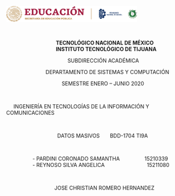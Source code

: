 <img src="https://github.com/Angi-Reynoso/Datos_Masivos/blob/development/Header.png" 
alt="Title" width="70%">

&nbsp;

&nbsp;&nbsp;&nbsp;&nbsp;&nbsp;&nbsp;&nbsp;&nbsp;&nbsp;&nbsp;&nbsp;&nbsp;&nbsp;&nbsp;&nbsp;&nbsp;&nbsp;&nbsp;&nbsp;&nbsp;&nbsp;&nbsp;&nbsp;&nbsp;&nbsp;&nbsp;&nbsp;&nbsp;&nbsp;&nbsp;&nbsp;&nbsp;&nbsp;  **TECNOLÓGICO NACIONAL DE MÉXICO**  
&nbsp;&nbsp;&nbsp;&nbsp;&nbsp;&nbsp;&nbsp;&nbsp;&nbsp;&nbsp;&nbsp;&nbsp;&nbsp;&nbsp;&nbsp;&nbsp;&nbsp;&nbsp;&nbsp;&nbsp;&nbsp;&nbsp;&nbsp;&nbsp;&nbsp;&nbsp;&nbsp;&nbsp;&nbsp;&nbsp;&nbsp;&nbsp;&nbsp; **INSTITUTO TECNOLÓGICO DE TIJUANA**  

&nbsp;&nbsp;&nbsp;&nbsp;&nbsp;&nbsp;&nbsp;&nbsp;&nbsp;&nbsp;&nbsp;&nbsp;&nbsp;&nbsp;&nbsp;&nbsp;&nbsp;&nbsp;&nbsp;&nbsp;&nbsp;&nbsp;&nbsp;&nbsp;&nbsp;&nbsp;&nbsp;&nbsp;&nbsp;&nbsp;&nbsp;&nbsp;&nbsp;&nbsp;&nbsp;&nbsp;&nbsp;&nbsp;&nbsp;&nbsp;&nbsp; SUBDIRECCIÓN ACADÉMICA  

&nbsp;&nbsp;&nbsp;&nbsp;&nbsp;&nbsp;&nbsp;&nbsp;&nbsp;&nbsp;&nbsp;&nbsp;&nbsp;&nbsp;&nbsp;&nbsp;&nbsp;&nbsp;&nbsp;&nbsp;&nbsp;&nbsp;&nbsp;&nbsp;&nbsp;&nbsp; DEPARTAMENTO DE SISTEMAS Y COMPUTACIÓN  

&nbsp;&nbsp;&nbsp;&nbsp;&nbsp;&nbsp;&nbsp;&nbsp;&nbsp;&nbsp;&nbsp;&nbsp;&nbsp;&nbsp;&nbsp;&nbsp;&nbsp;&nbsp;&nbsp;&nbsp;&nbsp;&nbsp;&nbsp;&nbsp;&nbsp;&nbsp;&nbsp;&nbsp;&nbsp;&nbsp;&nbsp;&nbsp;&nbsp;&nbsp;&nbsp;&nbsp;&nbsp; SEMESTRE ENERO – JUNIO 2020  

&nbsp;

&nbsp;&nbsp;&nbsp;&nbsp; INGENIERÍA EN TECNOLOGÍAS DE LA INFORMACIÓN Y COMUNICACIONES  

&nbsp;

&nbsp;&nbsp;&nbsp;&nbsp;&nbsp;&nbsp;&nbsp;&nbsp;&nbsp;&nbsp;&nbsp;&nbsp;&nbsp;&nbsp;&nbsp;&nbsp;&nbsp;&nbsp;&nbsp;&nbsp;&nbsp;&nbsp;&nbsp;&nbsp;&nbsp;&nbsp;&nbsp;&nbsp;&nbsp;&nbsp;&nbsp;&nbsp;&nbsp;&nbsp; DATOS MASIVOS &nbsp;&nbsp;&nbsp;&nbsp;&nbsp; BDD-1704 TI9A    

&nbsp;

&nbsp;&nbsp;&nbsp;&nbsp;&nbsp;&nbsp;&nbsp;&nbsp;&nbsp;&nbsp;&nbsp;&nbsp;&nbsp;&nbsp;&nbsp;&nbsp;&nbsp; - PARDINI CORONADO SAMANTHA &nbsp;&nbsp;&nbsp;&nbsp;&nbsp;&nbsp;&nbsp;&nbsp;&nbsp;&nbsp;&nbsp;&nbsp;&nbsp;&nbsp;&nbsp; 15210339  
&nbsp;&nbsp;&nbsp;&nbsp;&nbsp;&nbsp;&nbsp;&nbsp;&nbsp;&nbsp;&nbsp;&nbsp;&nbsp;&nbsp;&nbsp;&nbsp;&nbsp; - REYNOSO SILVA ANGELICA &nbsp;&nbsp;&nbsp;&nbsp;&nbsp;&nbsp;&nbsp;&nbsp;&nbsp;&nbsp;&nbsp;&nbsp;&nbsp;&nbsp;&nbsp;&nbsp;&nbsp;&nbsp;&nbsp;&nbsp;&nbsp;&nbsp;&nbsp;&nbsp;&nbsp;&nbsp;&nbsp; 15211080  


&nbsp;

&nbsp;&nbsp;&nbsp;&nbsp;&nbsp;&nbsp;&nbsp;&nbsp;&nbsp;&nbsp;&nbsp;&nbsp;&nbsp;&nbsp;&nbsp;&nbsp;&nbsp;&nbsp;&nbsp;&nbsp;&nbsp;&nbsp;&nbsp;&nbsp;&nbsp;&nbsp;&nbsp;&nbsp;&nbsp;&nbsp;&nbsp;&nbsp; JOSE CHRISTIAN ROMERO HERNANDEZ    

